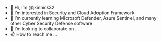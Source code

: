 - 👋 Hi, I’m @jkinnick32
- 👀 I’m interested in Security and Cloud Adoption Framework
- 🌱 I’m currently learning Microsoft Defender, Azure Sentinel, and many other Cyber Security Defense software
- 💞️ I’m looking to collaborate on ...
- 📫 How to reach me ...

<!---
jkinnick32/jkinnick32 is a ✨ special ✨ repository because its `README.md` (this file) appears on your GitHub profile.
You can click the Preview link to take a look at your changes.
--->
